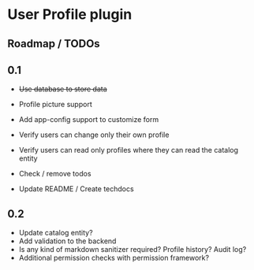 # User Profile plugin

## Roadmap / TODOs

## 0.1

- ~~Use database to store data~~
- Profile picture support
- Add app-config support to customize form

- Verify users can change only their own profile
- Verify users can read only profiles where they can read the catalog entity
- Check / remove todos
- Update README / Create techdocs

## 0.2

- Update catalog entity?
- Add validation to the backend
- Is any kind of markdown sanitizer required? Profile history? Audit log?
- Additional permission checks with permission framework?
